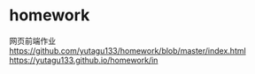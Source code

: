 # homework
网页前端作业
https://github.com/yutagu133/homework/blob/master/index.html
https://yutagu133.github.io/homework/in

